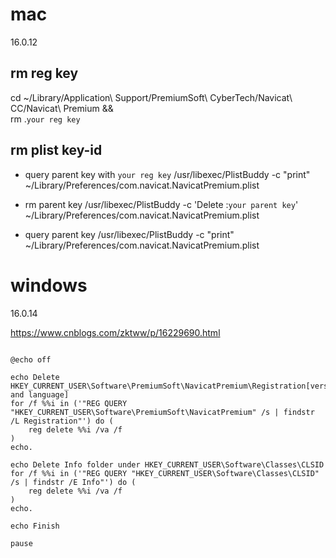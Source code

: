 # mac
16.0.12

## rm reg key

cd ~/Library/Application\ Support/PremiumSoft\ CyberTech/Navicat\ CC/Navicat\ Premium  &&\
rm .`your reg key`

## rm plist key-id

+ query parent key with `your reg key`
/usr/libexec/PlistBuddy -c "print" ~/Library/Preferences/com.navicat.NavicatPremium.plist 

+ rm parent key
/usr/libexec/PlistBuddy -c 'Delete :`your parent key`' ~/Library/Preferences/com.navicat.NavicatPremium.plist

+ query parent key
/usr/libexec/PlistBuddy -c "print" ~/Library/Preferences/com.navicat.NavicatPremium.plist 

# windows 
16.0.14

https://www.cnblogs.com/zktww/p/16229690.html

```shell

@echo off

echo Delete HKEY_CURRENT_USER\Software\PremiumSoft\NavicatPremium\Registration[version and language]
for /f %%i in ('"REG QUERY "HKEY_CURRENT_USER\Software\PremiumSoft\NavicatPremium" /s | findstr /L Registration"') do (
    reg delete %%i /va /f
)
echo.

echo Delete Info folder under HKEY_CURRENT_USER\Software\Classes\CLSID
for /f %%i in ('"REG QUERY "HKEY_CURRENT_USER\Software\Classes\CLSID" /s | findstr /E Info"') do (
    reg delete %%i /va /f
)
echo.

echo Finish

pause

```
